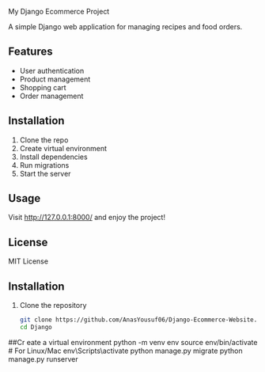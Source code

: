  My Django Ecommerce Project

A simple Django web application for managing recipes and food orders.

## Features
- User authentication
- Product management
- Shopping cart
- Order management

## Installation
1. Clone the repo
2. Create virtual environment
3. Install dependencies
4. Run migrations
5. Start the server

## Usage
Visit http://127.0.0.1:8000/ and enjoy the project!

## License
MIT License

## Installation
1. Clone the repository
   ```bash
   git clone https://github.com/AnasYousuf06/Django-Ecommerce-Website.git
   cd Django
   
##Cr eate a virtual environment
python -m venv env
source env/bin/activate   # For Linux/Mac
env\Scripts\activate 
python manage.py migrate
python manage.py runserver

